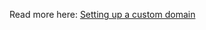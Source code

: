 


Read more here: [Setting up a custom domain](https://docs.lovable.dev/features/custom-domain#custom-domain)
